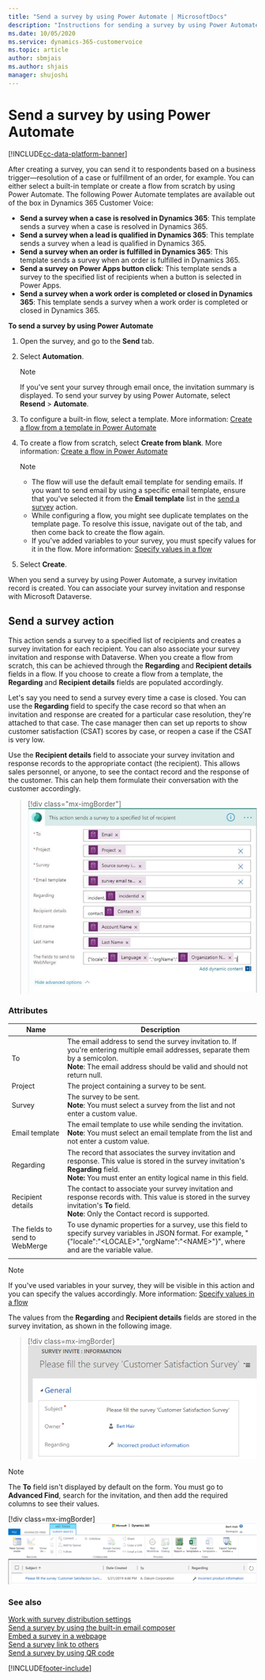 ```yaml
---
title: "Send a survey by using Power Automate | MicrosoftDocs"
description: "Instructions for sending a survey by using Power Automate"
ms.date: 10/05/2020
ms.service: dynamics-365-customervoice
ms.topic: article
author: sbmjais
ms.author: shjais
manager: shujoshi
---
```


# Send a survey by using Power Automate

[!INCLUDE[cc-data-platform-banner](includes/cc-data-platform-banner.md)]

After creating a survey, you can send it to respondents based on a business trigger&#8212;resolution of a case or fulfillment of an order, for example. You can either select a built-in template or create a flow from scratch by using Power Automate. The following Power Automate templates are available out of the box in Dynamics 365 Customer Voice:

- **Send a survey when a case is resolved in Dynamics 365**: This template sends a survey when a case is resolved in Dynamics 365.
- **Send a survey when a lead is qualified in Dynamics 365**: This template sends a survey when a lead is qualified in Dynamics 365.
- **Send a survey when an order is fulfilled in Dynamics 365**: This template sends a survey when an order is fulfilled in Dynamics 365.
- **Send a survey on Power Apps button click**: This template sends a survey to the specified list of recipients when a button is selected in Power Apps.
- **Send a survey when a work order is completed or closed in Dynamics 365**: This template sends a survey when a work order is completed or closed in Dynamics 365.

**To send a survey by using Power Automate**

1.  Open the survey, and go to the **Send** tab.

2. Select **Automation**.

    > [!NOTE]
    > If you've sent your survey through email once, the invitation summary is displayed. To send your survey by using Power Automate, select **Resend** > **Automate**.

3.  To configure a built-in flow, select a template. More information: [Create a flow from a template in Power Automate](/flow/get-started-logic-template)

5.  To create a flow from scratch, select **Create from blank**. More information: [Create a flow in Power Automate](/flow/get-started-logic-flow)

    > [!NOTE]
    > - The flow will use the default email template for sending emails. If you want to send email by using a specific email template, ensure that you've selected it from the **Email template** list in the [send a survey](#send-a-survey-action) action.
    > - While configuring a flow, you might see duplicate templates on the template page. To resolve this issue, navigate out of the tab, and then come back to create the flow again.
    > - If you've added variables to your survey, you must specify values for it in the flow. More information: [Specify values in a flow](personalize-survey.md#specify-values-in-a-flow)

5.  Select **Create**.

When you send a survey by using Power Automate, a survey invitation record is created. You can associate your survey invitation and response with Microsoft Dataverse.

## Send a survey action

This action sends a survey to a specified list of recipients and creates a survey invitation for each recipient. You can also associate your survey invitation and response with Dataverse. When you create a flow from scratch, this can be achieved through the **Regarding** and **Recipient details** fields in a flow. If you choose to create a flow from a template, the **Regarding** and **Recipient details** fields are populated accordingly.

Let's say you need to send a survey every time a case is closed. You can use the **Regarding** field to specify the case record so that when an invitation and response are created for a particular case resolution, they're attached to that case. The case manager then can set up reports to show customer satisfaction (CSAT) scores by case, or reopen a case if the CSAT is very low.

Use the **Recipient details** field to associate your survey invitation and response records to the appropriate contact (the recipient). This allows sales personnel, or anyone, to see the contact record and the response of the customer. This can help them formulate their conversation with the customer accordingly.

> [!div class="mx-imgBorder"]
> ![Send a survey action](media/send-survey-action.png "Send a survey action")

### Attributes

|Name|Description|
|---|----|
|To|The email address to send the survey invitation to. If you're entering multiple email addresses, separate them by a semicolon.<br>**Note**: The email address should be valid and should not return null.|
|Project|The project containing a survey to be sent.|
|Survey|The survey to be sent.<br>**Note**: You must select a survey from the list and not enter a custom value.|
|Email template|The email template to use while sending the invitation.<br>**Note**: You must select an email template from the list and not enter a custom value.|
|Regarding|The record that associates the survey invitation and response. This value is stored in the survey invitation's **Regarding** field. <br> **Note:** You must enter an entity logical name in this field.|
|Recipient details|The contact to associate your survey invitation and response records with. This value is stored in the survey invitation's **To** field.<br>**Note**: Only the Contact record is supported.|
|The fields to send to WebMerge | To use dynamic properties for a survey, use this field to specify survey variables in JSON format. For example, "{"locale":"\<LOCALE>","orgName":"\<NAME>"}", where <LOCALE> and <NAME> are the variable value. |
|||

> [!NOTE]
> If you've used variables in your survey, they will be visible in this action and you can specify the values accordingly. More information: [Specify values in a flow](personalize-survey.md#specify-values-in-a-flow)

The values from the **Regarding** and **Recipient details** fields are stored in the survey invitation, as shown in the following image.

> [!div class=mx-imgBorder]
> ![Survey invitation record](media/survey-invite.png "Survey invitation record")  

> [!NOTE]
> The **To** field isn't displayed by default on the form. You must go to **Advanced Find**, search for the invitation, and then add the required columns to see their values.
>
> [!div class=mx-imgBorder]
> ![Search survey invite using Advanced Find](media/survey-invite-adv-find.png "Search survey invitation using Advanced Find") 

### See also

[Work with survey distribution settings](distribution-settings.md)<br>
[Send a survey by using the built-in email composer](send-survey-email.md)<br>
[Embed a survey in a webpage](embed-web-page.md)<br>
[Send a survey link to others](send-survey-link.md)<br>
[Send a survey by using QR code](send-survey-qrcode.md)


[!INCLUDE[footer-include](includes/footer-banner.md)]
